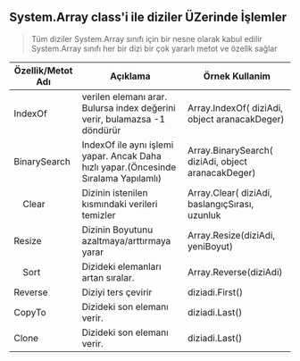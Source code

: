 ## System.Array class'i ile diziler ÜZerinde İşlemler ##

> Tüm diziler System.Array sınıfı için bir nesne olarak kabul edilir
> System.Array sınıfı her bir dizi bir çok yararlı metot ve özellk sağlar

|Özellik/Metot Adı|Açıklama| Örnek Kullanim|
|---------|---------|---------|
| IndexOf|verilen elemanı arar. Bulursa index değerini verir, bulamazsa -1 döndürür | Array.IndexOf( diziAdi, object aranacakDeger) |
| BinarySearch| IndexOf ile aynı işlemi yapar. Ancak Daha hızlı yapar.(Öncesinde Sıralama Yapılamlı)|Array.BinarySearch( diziAdi, object aranacakDeger) |
| Clear|Dizinin istenilen kısmındaki verileri temizler|   Array.Clear( diziAdi, baslangıçSırası, uzunluk|
| Resize|Dizinin Boyutunu azaltmaya/arttırmaya yarar|   Array.Resize(diziAdi, yeniBoyut) |
| Sort|Dizideki elemanları artan sıralar.|  Array.Reverse(diziAdi)  |
| Reverse|Diziyi ters çevirir | diziadi.First() |
|CopyTo| Dizideki son elemanı verir.|  diziadi.Last() |
|Clone| Dizideki son elemanı verir.|  diziadi.Last() |
